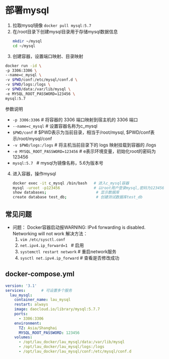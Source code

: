 # 部署mysql

1. 拉取mysql镜像
  `docker pull mysql:5.7`
2. 在/root目录下创建mysql目录用于存储mysql数据信息
   ```sh
   mkdir ~/mysql
   cd ~/mysql
   ```
3. 创建容器，设置端口映射、目录映射
  ```sh
  docker run -id \
  -p 3306:3306 \
  --name=c_mysql \
  -v $PWD/conf:/etc/mysql/conf.d \
  -v $PWD/logs:/logs \
  -v $PWD/data:/var/lib/mysql \
  -e MYSQL_ROOT_PASSWORD=123456 \
  mysql:5.7
  ```
  参数说明
  - `-p 3306:3306`        # 将容器的 3306 端口映射到宿主机的 3306 端口
  - `--name=c_mysql`      # 设置容器名称为c_mysql
  - `$PWD/conf`           # $PWD表示为当前目录，相当于/root/mysql, $PWD/conf表示/root/mysql/conf
  - `-v $PWD/logs:/logs`  # 将主机当前目录下的 logs 映射挂载到容器的 /logs
  - `-e MYSQL_ROOT_PASSWORD=123456`  # e表示环境变量，初始化root的密码为123456
  - `mysql:5.7 `          # mysql为镜像名称，5.6为版本号
4. 进入容器，操作mysql     
   ```sh
   docker exec -it c_mysql /bin/bash   # 进入c_mysql容器
   mysql -uroot -p123456               # 以root用户登录mysql,密码为123456
   show databases;                      # 显示数据库
   create database test_db;             # 创建测试数据库test_db
   ```
   
 ##  常见问题
- 问题： Docker容器启动报WARNING: IPv4 forwarding is disabled. Networking will not work
  解决方法：
  1. `vim /etc/sysctl.conf`
  2. `net.ipv4.ip_forward=1 `        # 启用
  3. `systemctl restart network`     # 重启network服务
  4. `sysctl net.ipv4.ip_forward`    # 查看是否修改成功


## docker-compose.yml

```yml
version: '3.1'
services:       # 可设置多个服务
  lau_mysql:
    container_name: lau_mysql
    restart: always
    image: daocloud.io/library/mysql:5.7.7
    ports: 
      - 3306:3306
    environment:
      TZ: Asia/Shanghai  
      MYSQL_ROOT_PASSWORD: 123456 
    volumes:     
      - /opt/lau_docker/lau_mysql/data:/var/lib/mysql     
      - /opt/lau_docker/lau_mysql/logs:/logs 
      - /opt/lau_docker/lau_mysql/conf:/etc/mysql/conf.d
```



